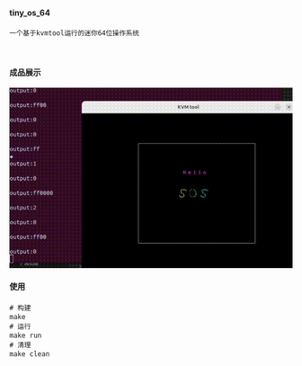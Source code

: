 #### tiny_os_64 
```
一个基于kvmtool运行的迷你64位操作系统



```
#### 成品展示
![sos.gif](./sos.gif)

#### 使用
```
# 构建
make 
# 运行
make run
# 清理
make clean
```
 
